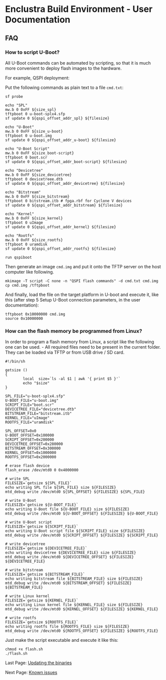 # Enclustra Build Environment - User Documentation

## FAQ

### How to script U-Boot?

All U-Boot commands can be automated by scripting, so that it is much more convenient to deploy flash images to the hardware.

For example, QSPI deployment:

Put the following commands as plain text to a file `cmd.txt`:

```
sf probe

echo "SPL"
mw.b 0 0xFF ${size_spl}
tftpboot 0 u-boot-splx4.sfp
sf update 0 ${qspi_offset_addr_spl} ${filesize}

echo "U-Boot"
mw.b 0 0xFF ${size_u-boot}
tftpboot 0 u-boot.img
sf update 0 ${qspi_offset_addr_u-boot} ${filesize}

echo "U-Boot Script"
mw.b 0 0xFF ${size_boot-script}
tftpboot 0 boot.scr
sf update 0 ${qspi_offset_addr_boot-script} ${filesize}

echo "Devicetree"
mw.b 0 0xFF ${size_devicetree}
tftpboot 0 devicetreee.dtb
sf update 0 ${qspi_offset_addr_devicetree} ${filesize}

echo "Bitstream"
mw.b 0 0xFF ${size_bitstream}
tftpboot 0 bitstream.itb # fpga.rbf for Cyclone V devices
sf update 0 ${qspi_offset_addr_bitstream} ${filesize}

echo "Kernel"
mw.b 0 0xFF ${size_kernel}
tftpboot 0 uImage
sf update 0 ${qspi_offset_addr_kernel} ${filesize}

echo "Rootfs"
mw.b 0 0xFF ${size_rootfs}
tftpboot 0 uramdisk
sf update 0 ${qspi_offset_addr_rootfs} ${filesize}

run qspiboot
```

Then generate an image `cmd.img` and put it onto the TFTP server on the host computer like following.

```
mkimage -T script -C none -n "QSPI flash commands" -d cmd.txt cmd.img
cp cmd.img /tftpboot
```

And finally, load the file on the target platform in U-boot and execute it, like this (after step 5 Setup U-Boot connection parameters, in the user documentation):

```
tftpboot 0x10000000 cmd.img
source 0x10000000
```


### How can the flash memory be programmed from Linux?

In order to program a flash memory from Linux, a script like the following one can be used. - All required files need to be present in the current folder. They can be loaded via TFTP or from USB drive / SD card.

```
#!/bin/sh

getsize ()
{
        local  size=`ls -al $1 | awk '{ print $5 }'`
        echo "$size"
}

SPL_FILE="u-boot-splx4.sfp"
U-BOOT_FILE="u-boot.img"
SCRIPT_FILE="boot.scr"
DEVICETREE_FILE="devicetree.dtb"
BITSTREAM_FILE="bitstream.itb"
KERNEL_FILE="uImage"
ROOTFS_FILE="uramdisk"

SPL_OFFSET=0x0
U-BOOT_OFFSET=0x100000
SCRIPT_OFFSET=0x200000
DEVICETREE_OFFSET=0x280000
BITSTREAM_OFFSET=0x300000
KERNEL_OFFSET=0x1000000
ROOTFS_OFFSET=0x2000000

# erase flash device
flash_erase /dev/mtd0 0 0x4000000

# write SPL
FILESIZE=`getsize ${SPL_FILE}`
echo writing SPL file ${SPL_FILE} size ${FILESIZE}
mtd_debug write /dev/mtd0 ${SPL_OFFSET} ${FILESIZE} ${SPL_FILE}

# write U-Boot
FILESIZE=`getsize ${U-BOOT_FILE}`
echo writing U-Boot file ${U-BOOT_FILE} size ${FILESIZE}
mtd_debug write /dev/mtd0 ${U-BOOT_OFFSET} ${FILESIZE} ${U-BOOT_FILE}

# write U-Boot script
FILESIZE=`getsize ${SCRIPT_FILE}`
echo writing U-Boot script file ${SCRIPT_FILE} size ${FILESIZE}
mtd_debug write /dev/mtd0 ${SCRIPT_OFFSET} ${FILESIZE} ${SCRIPT_FILE}

# write devicetree
FILESIZE=`getsize ${DEVICETREE_FILE}`
echo writing devicetree ${DEVICETREE_FILE} size ${FILESIZE}
mtd_debug write /dev/mtd0 ${DEVICETREE_OFFSET} ${FILESIZE} ${DEVICETREE_FILE}

# write bitstream
FILESIZE=`getsize ${BITSTREAM_FILE}`
echo writing bitstream file ${BITSTREAM_FILE} size ${FILESIZE}
mtd_debug write /dev/mtd0 ${BITSTREAM_OFFSET} ${FILESIZE} ${BITSTREAM_FILE}

# write Linux kernel
FILESIZE=`getsize ${KERNEL_FILE}`
echo writing Linux kernel file ${KERNEL_FILE} size ${FILESIZE}
mtd_debug write /dev/mtd0 ${KERNEL_OFFSET} ${FILESIZE} ${KERNEL_FILE}

# write rootfs
FILESIZE=`getsize ${ROOTFS_FILE}`
echo writing rootfs file ${ROOTFS_FILE} size ${FILESIZE}
mtd_debug write /dev/mtd0 ${ROOTFS_OFFSET} ${FILESIZE} ${ROOTFS_FILE}
```

Just make the script executable and execute it like this:

```
chmod +x flash.sh
./flash.sh
```




Last Page: [Updating the binaries](./6_Binaries_Update.md)

Next Page: [Known issues](./8_Known_Issues.md)
